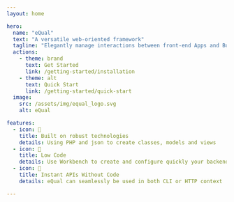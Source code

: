 ```yaml
---
layout: home

hero:
  name: "eQual"
  text: "A versatile web-oriented framework"
  tagline: "Elegantly manage interactions between front-end Apps and Business Logic involved in modern Applications."
  actions:
    - theme: brand
      text: Get Started
      link: /getting-started/installation
    - theme: alt
      text: Quick Start
      link: /getting-started/quick-start
  image:
    src: /assets/img/equal_logo.svg
    alt: eQual

features:
  - icon: 💪
    title: Built on robust technologies
    details: Using PHP and json to create classes, models and views
  - icon: 🚀
    title: Low Code 
    details: Use Workbench to create and configure quickly your backend 
  - icon: 🔌
    title: Instant APIs Without Code
    details: eQual can seamlessly be used in both CLI or HTTP context

---
```


